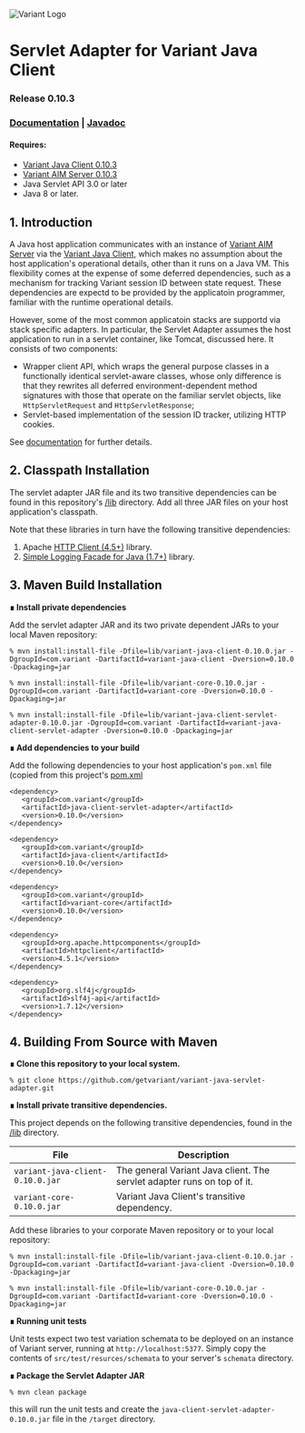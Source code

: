 ![Variant Logo](http://www.getvariant.com/wp-content/uploads/2016/07/VariantLogoSquare-100.png)

# Servlet Adapter for Variant Java Client
### Release 0.10.3

### [Documentation](https://www.getvariant.com/resources/docs/0-10/clients/variant-java-client/#section-5.1) | [Javadoc](https://getvariant.github.io/variant-java-servlet-adapter/)

#### Requires: 
* [Variant Java Client 0.10.3](https://www.getvariant.com/resources/docs/0-10/clients/variant-java-client/)
* [Variant AIM Server 0.10.3](http://www.getvariant.com/resources/docs/0-10/application-iteration-server/user-guide/) 
* Java Servlet API 3.0 or later
* Java 8 or later.

## 1. Introduction

A Java host application communicates with an instance of [Variant AIM Server](http://www.getvariant.com/resources/docs/0-10/application-iteration-server/user-guide/) via the  [Variant Java Client](https://www.getvariant.com/resources/docs/0-10/clients/variant-java-client/), which makes no assumption about the host application's operational details, other than it runs on a Java VM. This flexibility comes at the expense of some deferred dependencies, such as a mechanism for tracking Variant session ID between state request. These dependencies are expectd to be provided by the applicatoin programmer, familiar with the runtime operational details.

However, some of the most common applicatoin stacks are supportd via stack specific adapters. In particular, the Servlet Adapter assumes the host application to run in a servlet container, like Tomcat, discussed here. It consists of two components:

* Wrapper client API, which wraps the general purpose classes in a functionally identical servlet-aware classes, whose only difference is that they rewrites all deferred environment-dependent method signatures with those that operate on the familiar servlet objects, like `HttpServletRequest` and `HttpServletResponse`;
* Servlet-based implementation of the session ID tracker, utilizing HTTP cookies.

See [documentation](https://www.getvariant.com/resources/docs/0-10/clients/variant-java-client/#section-5.1) for further details.

## 2. Classpath Installation

The servlet adapter JAR file and its two transitive dependencies can be found in this repository's [/lib](https://github.com/getvariant/variant-java-servlet-adapter/tree/master/lib) directory. Add all three JAR files on your host application's classpath.

Note that these libraries in turn have the following transitive dependencies:

1. Apache [HTTP Client (4.5+)](https://hc.apache.org/httpcomponents-client-4.5.x/index.html) library. 
2. [Simple Logging Facade for Java (1.7+)](https://www.slf4j.org/) library. 

## 3. Maven Build Installation

__∎ Install private dependencies__ 

Add the servlet adapter JAR and its two private dependent JARs to your local Maven repository:

```shell
% mvn install:install-file -Dfile=lib/variant-java-client-0.10.0.jar -DgroupId=com.variant -DartifactId=variant-java-client -Dversion=0.10.0 -Dpackaging=jar

% mvn install:install-file -Dfile=lib/variant-core-0.10.0.jar -DgroupId=com.variant -DartifactId=variant-core -Dversion=0.10.0 -Dpackaging=jar

% mvn install:install-file -Dfile=lib/variant-java-client-servlet-adapter-0.10.0.jar -DgroupId=com.variant -DartifactId=variant-java-client-servlet-adapter -Dversion=0.10.0 -Dpackaging=jar
```
__∎ Add dependencies to your build__

Add the following dependencies to your host application's `pom.xml` file (copied from this project's [pom.xml](https://github.com/getvariant/variant-java-servlet-adapter/blob/master/pom.xml)

```
<dependency>
   <groupId>com.variant</groupId>
   <artifactId>java-client-servlet-adapter</artifactId>
   <version>0.10.0</version>
</dependency>

<dependency>
   <groupId>com.variant</groupId>
   <artifactId>java-client</artifactId>
   <version>0.10.0</version>
</dependency>

<dependency>
   <groupId>com.variant</groupId>
   <artifactId>variant-core</artifactId>
   <version>0.10.0</version>
</dependency>

<dependency>
   <groupId>org.apache.httpcomponents</groupId>
   <artifactId>httpclient</artifactId>
   <version>4.5.1</version>
</dependency>

<dependency>
   <groupId>org.slf4j</groupId>
   <artifactId>slf4j-api</artifactId>
   <version>1.7.12</version>
</dependency>
```

## 4. Building From Source with Maven

__∎ Clone this repository to your local system.__

```
% git clone https://github.com/getvariant/variant-java-servlet-adapter.git
```

__∎ Install private transitive dependencies.__

This project depends on the following transitive dependencies, found in the [/lib](https://github.com/getvariant/variant-java-servlet-adapter/tree/master/lib) directory.

| File        | Description           | 
| ------------- | ------------- | 
| `variant-java-client-0.10.0.jar` | The general Variant Java client. The servlet adapter runs on top of it. | 
| `variant-core-0.10.0.jar` | Variant Java Client's transitive dependency. | 

Add these libraries to your corporate Maven repository or to your local repository:

```shell
% mvn install:install-file -Dfile=lib/variant-java-client-0.10.0.jar -DgroupId=com.variant -DartifactId=variant-java-client -Dversion=0.10.0 -Dpackaging=jar

% mvn install:install-file -Dfile=lib/variant-core-0.10.0.jar -DgroupId=com.variant -DartifactId=variant-core -Dversion=0.10.0 -Dpackaging=jar
```
__∎ Running unit tests__

Unit tests expect two test variation schemata to be deployed on an instance of Variant server, running at `http://localhost:5377`. Simply copy the contents of `src/test/resurces/schemata` to your server's `schemata` directory.

__∎ Package the Servlet Adapter JAR__
```shell
% mvn clean package
```
this will run the unit tests and create the `java-client-servlet-adapter-0.10.0.jar` file in the `/target` directory.  
